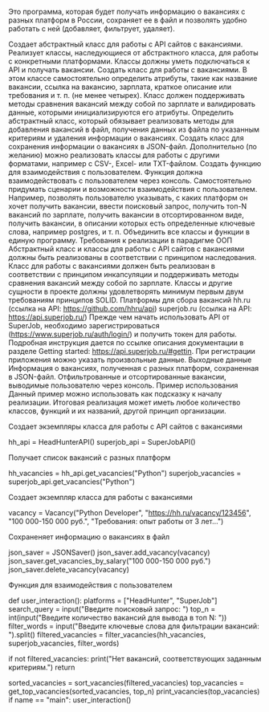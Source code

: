  Это программа, которая будет получать информацию о вакансиях с разных платформ в России, сохраняет ее в файл и позволять удобно работать с ней (добавляет, фильтрует, удаляет).

 Создает абстрактный класс для работы с API сайтов с вакансиями. Реализует классы, наследующиеся от абстрактного класса, для работы с конкретными платформами. Классы должны уметь подключаться к API и получать вакансии. Создать класс для работы с вакансиями. В этом классе самостоятельно определить атрибуты, такие как название вакансии, ссылка на вакансию, зарплата, краткое описание или требования и т. п. (не менее четырех). Класс должен поддерживать методы сравнения вакансий между собой по зарплате и валидировать данные, которыми инициализируются его атрибуты. Определить абстрактный класс, который обязывает реализовать методы для добавления вакансий в файл, получения данных из файла по указанным критериям и удаления информации о вакансиях. Создать класс для сохранения информации о вакансиях в JSON-файл. Дополнительно (по желанию) можно реализовать классы для работы с другими форматами, например с CSV-, Excel- или TXT-файлом. Создать функцию для взаимодействия с пользователем. Функция должна взаимодействовать с пользователем через консоль. Самостоятельно придумать сценарии и возможности взаимодействия с пользователем. Например, позволять пользователю указывать, с каких платформ он хочет получить вакансии, ввести поисковый запрос, получить топ-N вакансий по зарплате, получить вакансии в отсортированном виде, получить вакансии, в описании которых есть определенные ключевые слова, например postgres, и т. п. Объединить все классы и функции в единую программу. Требования к реализации в парадигме ООП Абстрактный класс и классы для работы с API сайтов с вакансиями должны быть реализованы в соответствии с принципом наследования. Класс для работы с вакансиями должен быть реализован в соответствии с принципом инкапсуляции и поддерживать методы сравнения вакансий между собой по зарплате. Классы и другие сущности в проекте должны удовлетворять минимум первым двум требованиям принципов SOLID. Платформы для сбора вакансий hh.ru (ссылка на API: https://github.com/hhru/api) superjob.ru (ссылка на API: https://api.superjob.ru/) Прежде чем начать использовать API от SuperJob, необходимо зарегистрироваться (https://www.superjob.ru/auth/login/) и получить токен для работы. Подробная инструкция дается по ссылке описания документации в разделе Getting started: https://api.superjob.ru/#gettin. При регистрации приложения можно указать произвольные данные. Выходные данные Информация о вакансиях, полученная с разных платформ, сохраненная в JSON-файл. Отфильтрованные и отсортированные вакансии, выводимые пользователю через консоль. Пример использования Данный пример можно использовать как подсказку к началу реализации. Итоговая реализация может иметь любое количество классов, функций и их названий, другой принцип организации.

Создает экземпляры класса для работы с API сайтов с вакансиями

hh_api = HeadHunterAPI() superjob_api = SuperJobAPI()

Получает список вакансий с разных платформ

hh_vacancies = hh_api.get_vacancies("Python") superjob_vacancies = superjob_api.get_vacancies("Python")

Создает экземпляр класса для работы с вакансиями

vacancy = Vacancy("Python Developer", "https://hh.ru/vacancy/123456", "100 000-150 000 руб.", "Требования: опыт работы от 3 лет...")

Сохраненяет информацию о вакансиях в файл

json_saver = JSONSaver() json_saver.add_vacancy(vacancy) json_saver.get_vacancies_by_salary("100 000-150 000 руб.") json_saver.delete_vacancy(vacancy)

Функция для взаимодействия с пользователем

def user_interaction(): platforms = ["HeadHunter", "SuperJob"] search_query = input("Введите поисковый запрос: ") top_n = int(input("Введите количество вакансий для вывода в топ N: ")) filter_words = input("Введите ключевые слова для фильтрации вакансий: ").split() filtered_vacancies = filter_vacancies(hh_vacancies, superjob_vacancies, filter_words)

if not filtered_vacancies:
    print("Нет вакансий, соответствующих заданным критериям.")
    return

sorted_vacancies = sort_vacancies(filtered_vacancies)
top_vacancies = get_top_vacancies(sorted_vacancies, top_n)
print_vacancies(top_vacancies)
if name == "main": user_interaction()